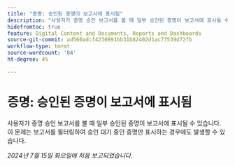 ```yaml
---
title: "증명: 승인된 증명이 보고서에 표시됨"
description: "사용자가 증명 승인 보고서를 볼 때 일부 승인된 증명이 보고서에 표시될 수 있습니다. 이 문제는 보고서를 필터링하여 승인 대기 중인 증명만 표시하는 경우에도 발생할 수 있습니다."
hidefromtoc: true
feature: Digital Content and Documents, Reports and Dashboards
source-git-commit: ad560adcf4230891bb31b82402d1ac77539d72fb
workflow-type: tm+mt
source-wordcount: '84'
ht-degree: 4%

---
```



# 증명: 승인된 증명이 보고서에 표시됨

사용자가 증명 승인 보고서를 볼 때 일부 승인된 증명이 보고서에 표시될 수 있습니다. 이 문제는 보고서를 필터링하여 승인 대기 중인 증명만 표시하는 경우에도 발생할 수 있습니다.

_2024년 7월 15일 화요일에 처음 보고되었습니다._
